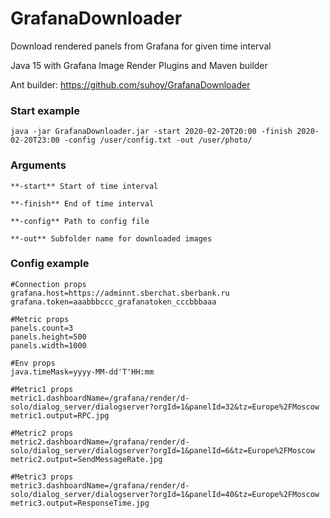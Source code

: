 # GrafanaDownloader

Download rendered panels from Grafana for given time interval

Java 15 with Grafana Image Render Plugins and Maven builder

Ant builder: https://github.com/suhoy/GrafanaDownloader

### Start example
```
java -jar GrafanaDownloader.jar -start 2020-02-20T20:00 -finish 2020-02-20T23:00 -config /user/config.txt -out /user/photo/
```

### Arguments
```
**-start** Start of time interval

**-finish** End of time interval

**-config** Path to config file

**-out** Subfolder name for downloaded images
```

### Config example
```
#Connection props
grafana.host=https://adminnt.sberchat.sberbank.ru
grafana.token=aaabbbccc_grafanatoken_cccbbbaaa

#Metric props
panels.count=3
panels.height=500
panels.width=1000

#Env props
java.timeMask=yyyy-MM-dd'T'HH:mm

#Metric1 props
metric1.dashboardName=/grafana/render/d-solo/dialog_server/dialogserver?orgId=1&panelId=32&tz=Europe%2FMoscow
metric1.output=RPC.jpg

#Metric2 props
metric2.dashboardName=/grafana/render/d-solo/dialog_server/dialogserver?orgId=1&panelId=6&tz=Europe%2FMoscow
metric2.output=SendMessageRate.jpg

#Metric3 props
metric3.dashboardName=/grafana/render/d-solo/dialog_server/dialogserver?orgId=1&panelId=40&tz=Europe%2FMoscow
metric3.output=ResponseTime.jpg
```
